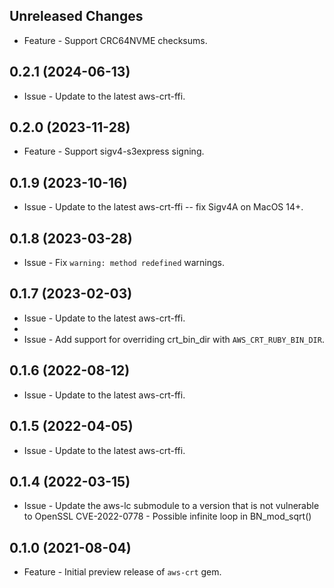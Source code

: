 Unreleased Changes
------------------

* Feature - Support CRC64NVME checksums. 

0.2.1 (2024-06-13)
------------------

* Issue - Update to the latest aws-crt-ffi.

0.2.0 (2023-11-28)
------------------

* Feature - Support sigv4-s3express signing.

0.1.9 (2023-10-16)
------------------

* Issue - Update to the latest aws-crt-ffi -- fix Sigv4A on MacOS 14+.

0.1.8 (2023-03-28)
------------------

* Issue - Fix `warning: method redefined` warnings.

0.1.7 (2023-02-03)
------------------

* Issue - Update to the latest aws-crt-ffi.
* 
* Issue - Add support for overriding crt_bin_dir with `AWS_CRT_RUBY_BIN_DIR`.

0.1.6 (2022-08-12)
------------------

* Issue - Update to the latest aws-crt-ffi.

0.1.5 (2022-04-05)
------------------

* Issue - Update to the latest aws-crt-ffi.

0.1.4 (2022-03-15)
------------------

* Issue - Update the aws-lc submodule to a version that is not vulnerable to OpenSSL CVE-2022-0778 - Possible infinite loop in BN_mod_sqrt()

0.1.0 (2021-08-04)
------------------

* Feature - Initial preview release of `aws-crt` gem.
